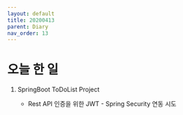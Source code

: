 ```yaml
---
layout: default
title: 20200413
parent: Diary
nav_order: 13
---
```


# 오늘 한 일

1. SpringBoot ToDoList Project

    * Rest API 인증을 위한 JWT - Spring Security 연동 시도